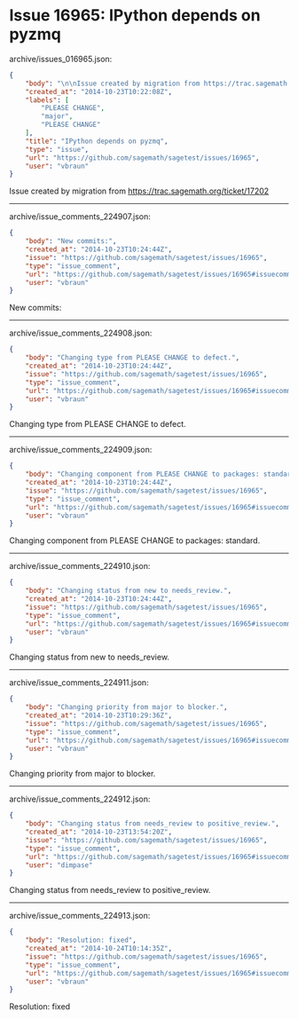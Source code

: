 # Issue 16965: IPython depends on pyzmq

archive/issues_016965.json:
```json
{
    "body": "\n\nIssue created by migration from https://trac.sagemath.org/ticket/17202\n\n",
    "created_at": "2014-10-23T10:22:08Z",
    "labels": [
        "PLEASE CHANGE",
        "major",
        "PLEASE CHANGE"
    ],
    "title": "IPython depends on pyzmq",
    "type": "issue",
    "url": "https://github.com/sagemath/sagetest/issues/16965",
    "user": "vbraun"
}
```


Issue created by migration from https://trac.sagemath.org/ticket/17202





---

archive/issue_comments_224907.json:
```json
{
    "body": "New commits:",
    "created_at": "2014-10-23T10:24:44Z",
    "issue": "https://github.com/sagemath/sagetest/issues/16965",
    "type": "issue_comment",
    "url": "https://github.com/sagemath/sagetest/issues/16965#issuecomment-224907",
    "user": "vbraun"
}
```

New commits:



---

archive/issue_comments_224908.json:
```json
{
    "body": "Changing type from PLEASE CHANGE to defect.",
    "created_at": "2014-10-23T10:24:44Z",
    "issue": "https://github.com/sagemath/sagetest/issues/16965",
    "type": "issue_comment",
    "url": "https://github.com/sagemath/sagetest/issues/16965#issuecomment-224908",
    "user": "vbraun"
}
```

Changing type from PLEASE CHANGE to defect.



---

archive/issue_comments_224909.json:
```json
{
    "body": "Changing component from PLEASE CHANGE to packages: standard.",
    "created_at": "2014-10-23T10:24:44Z",
    "issue": "https://github.com/sagemath/sagetest/issues/16965",
    "type": "issue_comment",
    "url": "https://github.com/sagemath/sagetest/issues/16965#issuecomment-224909",
    "user": "vbraun"
}
```

Changing component from PLEASE CHANGE to packages: standard.



---

archive/issue_comments_224910.json:
```json
{
    "body": "Changing status from new to needs_review.",
    "created_at": "2014-10-23T10:24:44Z",
    "issue": "https://github.com/sagemath/sagetest/issues/16965",
    "type": "issue_comment",
    "url": "https://github.com/sagemath/sagetest/issues/16965#issuecomment-224910",
    "user": "vbraun"
}
```

Changing status from new to needs_review.



---

archive/issue_comments_224911.json:
```json
{
    "body": "Changing priority from major to blocker.",
    "created_at": "2014-10-23T10:29:36Z",
    "issue": "https://github.com/sagemath/sagetest/issues/16965",
    "type": "issue_comment",
    "url": "https://github.com/sagemath/sagetest/issues/16965#issuecomment-224911",
    "user": "vbraun"
}
```

Changing priority from major to blocker.



---

archive/issue_comments_224912.json:
```json
{
    "body": "Changing status from needs_review to positive_review.",
    "created_at": "2014-10-23T13:54:20Z",
    "issue": "https://github.com/sagemath/sagetest/issues/16965",
    "type": "issue_comment",
    "url": "https://github.com/sagemath/sagetest/issues/16965#issuecomment-224912",
    "user": "dimpase"
}
```

Changing status from needs_review to positive_review.



---

archive/issue_comments_224913.json:
```json
{
    "body": "Resolution: fixed",
    "created_at": "2014-10-24T10:14:35Z",
    "issue": "https://github.com/sagemath/sagetest/issues/16965",
    "type": "issue_comment",
    "url": "https://github.com/sagemath/sagetest/issues/16965#issuecomment-224913",
    "user": "vbraun"
}
```

Resolution: fixed
